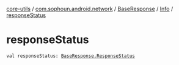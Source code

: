[core-utils](../../../index.md) / [com.sophoun.android.network](../../index.md) / [BaseResponse](../index.md) / [Info](index.md) / [responseStatus](./response-status.md)

# responseStatus

`val responseStatus: `[`BaseResponse.ResponseStatus`](../-response-status/index.md)